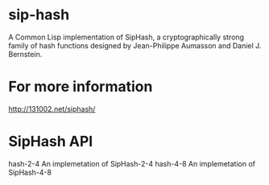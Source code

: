 sip-hash
========

A Common Lisp implementation of SipHash, a cryptographically strong family of
hash functions designed by Jean-Philippe Aumasson and Daniel J. Bernstein.

For more information
====================

http://131002.net/siphash/

SipHash API
===========

hash-2-4        An implemetation of SipHash-2-4
hash-4-8        An implemetation of SipHash-4-8
